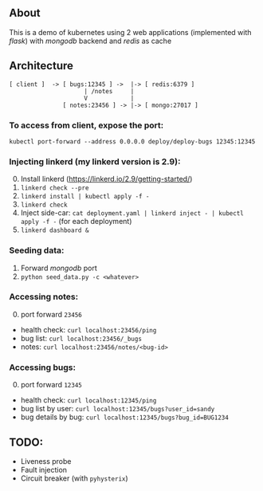 ## About
  This is a demo of kubernetes using 2 web applications (implemented with *flask*) 
 with *mongodb* backend and *redis* as cache


## Architecture
```
[ client ]  -> [ bugs:12345 ] ->  |-> [ redis:6379 ]
                     | /notes     |
                     V            |
               [ notes:23456 ] -> |-> [ mongo:27017 ] 

```


### To access from client, expose the port:
`kubectl port-forward --address 0.0.0.0 deploy/deploy-bugs 12345:12345`


### Injecting linkerd (my linkerd version is 2.9):
0. Install linkerd (https://linkerd.io/2.9/getting-started/)
1. `linkerd check --pre`
2. `linkerd install | kubectl apply -f -`
3. `linkerd check`
4. Inject side-car: `cat deployment.yaml | linkerd inject - | kubectl apply -f -` (for each deployment)
5. `linkerd dashboard &`


### Seeding data:
1. Forward *mongodb* port
2. `python seed_data.py -c <whatever>`


### Accessing notes:
0. port forward `23456`
- health check: `curl localhost:23456/ping`
- bug list: `curl localhost:23456/_bugs`
- notes: `curl localhost:23456/notes/<bug-id>`


### Accessing bugs:
0. port forward `12345`
- health check: `curl localhost:12345/ping`
- bug list by user: `curl localhost:12345/bugs?user_id=sandy`
- bug details by bug: `curl localhost:12345/bugs?bug_id=BUG1234`


## TODO:
- Liveness probe
- Fault injection
- Circuit breaker (with `pyhysterix`)

